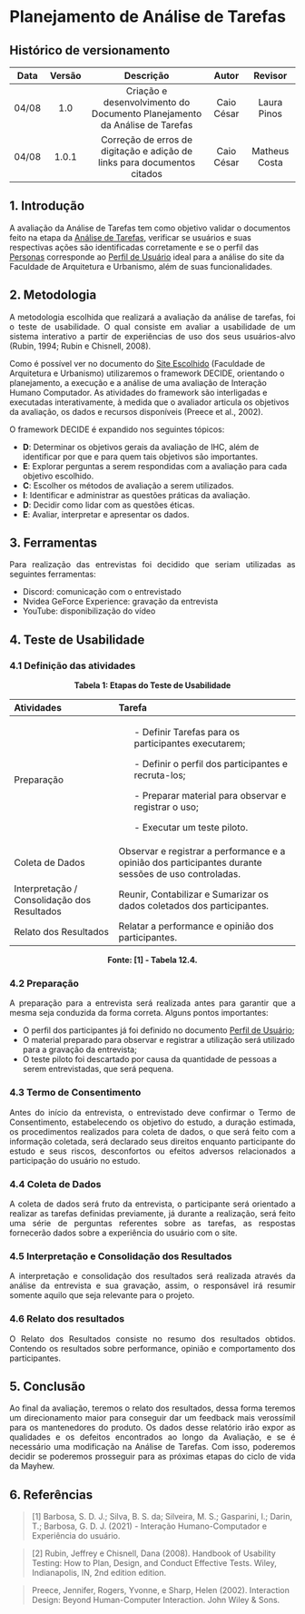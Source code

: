 # Planejamento de Análise de Tarefas

## Histórico de versionamento
| Data  | Versão | Descrição | Autor | Revisor |
| :--:  | :----: | :-------: | :---: | :-----: |
| 04/08 | 1.0 | Criação e desenvolvimento do Documento Planejamento da Análise de Tarefas | Caio César | Laura Pinos
| 04/08 | 1.0.1 | Correção de erros de digitação e adição de links para documentos citados | Caio César | Matheus Costa

## 1. Introdução

A avaliação da Análise de Tarefas tem como objetivo validar o documentos feito na etapa da [Análise de Tarefas](https://github.com/Interacao-Humano-Computador/2022.1-Faculdade-de-Arquitetura-e-Urbanismo/blob/planejamento-analise-tarefas/docs/analise-de-requisitos/analise-de-tarefas.md), verificar se usuários e suas respectivas ações são identificadas corretamente e se o perfil das [Personas](https://github.com/Interacao-Humano-Computador/2022.1-Faculdade-de-Arquitetura-e-Urbanismo/blob/planejamento-analise-tarefas/docs/analise-de-requisitos/personas.md) corresponde ao [Perfil de Usuário](https://github.com/Interacao-Humano-Computador/2022.1-Faculdade-de-Arquitetura-e-Urbanismo/blob/planejamento-analise-tarefas/docs/analise-de-requisitos/Perfil-de-usuario.md) ideal para a análise do site da Faculdade de Arquitetura e Urbanismo, além de suas funcionalidades.
<br>

## 2. Metodologia

<p align="justify">
A metodologia escolhida que realizará a avaliação da análise de tarefas, foi o teste de usabilidade. O qual consiste em avaliar a usabilidade de um sistema interativo a partir de experiências de uso dos seus usuários-alvo (Rubin, 1994; Rubin e Chisnell, 2008).
</p>

Como é possível ver no documento do [Site Escolhido](https://github.com/Interacao-Humano-Computador/2022.1-Faculdade-de-Arquitetura-e-Urbanismo/blob/planejamento-analise-tarefas/docs/planejamento/analiseSites/site-escolhido.md) (Faculdade de Arquitetura e Urbanismo) utilizaremos o framework DECIDE, orientando o planejamento, a execução e a análise de uma avaliação de Interação Humano Computador. As atividades do framework são interligadas e executadas interativamente, à medida que o avaliador articula os objetivos da avaliação, os dados e recursos disponíveis (Preece et al., 2002).

O framework DECIDE é expandido nos seguintes tópicos:
<br>

- **D**: Determinar os objetivos gerais da avaliação de IHC, além de identificar por que e para quem tais objetivos são importantes.
- **E**: Explorar perguntas a serem respondidas com a avaliação para cada objetivo escolhido.
- **C**: Escolher os métodos de avaliação a serem utilizados.
- **I**: Identificar e administrar as questões práticas da avaliação.
- **D**: Decidir como lidar com as questões éticas.
- **E**: Avaliar, interpretar e apresentar os dados.

## 3. Ferramentas
<p align="justify">
Para realização das entrevistas foi decidido que seriam utilizadas as seguintes ferramentas:
</p>

- Discord: comunicação com o entrevistado 
- Nvidea GeForce Experience: gravação da entrevista
- YouTube: disponibilização do vídeo

## 4. Teste de Usabilidade

### 4.1 Definição das atividades

<p align="center"><b>
Tabela 1: Etapas do Teste de Usabilidade
</b></p>

Atividades | Tarefa
:--------- | :----
Preparação | <ul>- Definir Tarefas para os participantes executarem;</ul><ul>- Definir o perfil dos participantes e recruta-los;</ul><ul>- Preparar material para observar e registrar o uso;</ul><ul>- Executar um teste piloto.</ul>
Coleta de Dados | Observar e registrar a performance e a opinião dos participantes durante sessões de uso controladas.
Interpretação / Consolidação dos Resultados | Reunir, Contabilizar e Sumarizar os dados coletados dos participantes.
Relato dos Resultados | Relatar a performance e opinião dos participantes.

<p align="center"><b>
Fonte: [1] - Tabela 12.4.
</b></p>

### 4.2 Preparação
<p align="justify">
A preparação para a entrevista será realizada antes para garantir que a mesma seja conduzida da forma correta. Alguns pontos importantes:
</p>

- O perfil dos participantes já foi definido no documento [Perfil de Usuário](https://github.com/Interacao-Humano-Computador/2022.1-Faculdade-de-Arquitetura-e-Urbanismo/blob/(%2336)-planejamento-storyboard/docs/analise-de-requisitos/Perfil-de-usuario.md);
- O material preparado para observar e registrar a utilização será utilizado para a gravação da entrevista;
- O teste piloto foi descartado por causa da quantidade de pessoas a serem entrevistadas, que será pequena.

### 4.3 Termo de Consentimento

<p align="justify">
Antes do início da entrevista, o entrevistado deve confirmar o Termo de Consentimento, estabelecendo os objetivo do estudo, a duração estimada, os procedimentos realizados para coleta de dados, o que será feito com a informação coletada, será declarado seus direitos enquanto participante do estudo e seus riscos, desconfortos ou efeitos adversos relacionados a participação do usuário no estudo.
</p>

### 4.4 Coleta de Dados
<p align="justify">
A coleta de dados será fruto da entrevista, o participante será orientado a realizar as tarefas definidas previamente, já durante a realização, será feito uma série de perguntas referentes sobre as tarefas, as respostas fornecerão dados sobre a experiência do usuário com o site.
</p>

### 4.5 Interpretação e Consolidação dos Resultados
<p align="justify">
A interpretação e consolidação dos resultados será realizada através da análise da entrevista e sua gravação, assim, o responsável irá resumir somente aquilo que seja relevante para o projeto.
</p>

### 4.6 Relato dos resultados
<p align="justify">
O Relato dos Resultados consiste no resumo dos resultados obtidos. Contendo os resultados sobre performance, opinião e comportamento dos participantes.
</p>

## 5. Conclusão

<p align="justify">
Ao final da avaliação, teremos o relato dos resultados, dessa forma teremos um direcionamento maior para conseguir dar um feedback mais verossímil para os mantenedores do produto. Os dados desse relatório irão expor as qualidades e os defeitos encontrados ao longo da Avaliação, e se é necessário uma modificação na Análise de Tarefas. Com isso, poderemos decidir se poderemos prosseguir para as próximas etapas do ciclo de vida da Mayhew.
</p>
 
## 6. Referências

> [1] Barbosa, S. D. J.; Silva, B. S. da; Silveira, M. S.; Gasparini, I.; Darin, T.; Barbosa, G. D. J. (2021) - Interação Humano-Computador e Experiência do usuário.

> [2] Rubin, Jeffrey e Chisnell, Dana (2008). Handbook of Usability Testing: How to Plan, Design, and Conduct Effective Tests. Wiley, Indianapolis, IN, 2nd edition edition.

> Preece, Jennifer, Rogers, Yvonne, e Sharp, Helen (2002). Interaction Design: Beyond Human-Computer Interaction. John Wiley & Sons.



